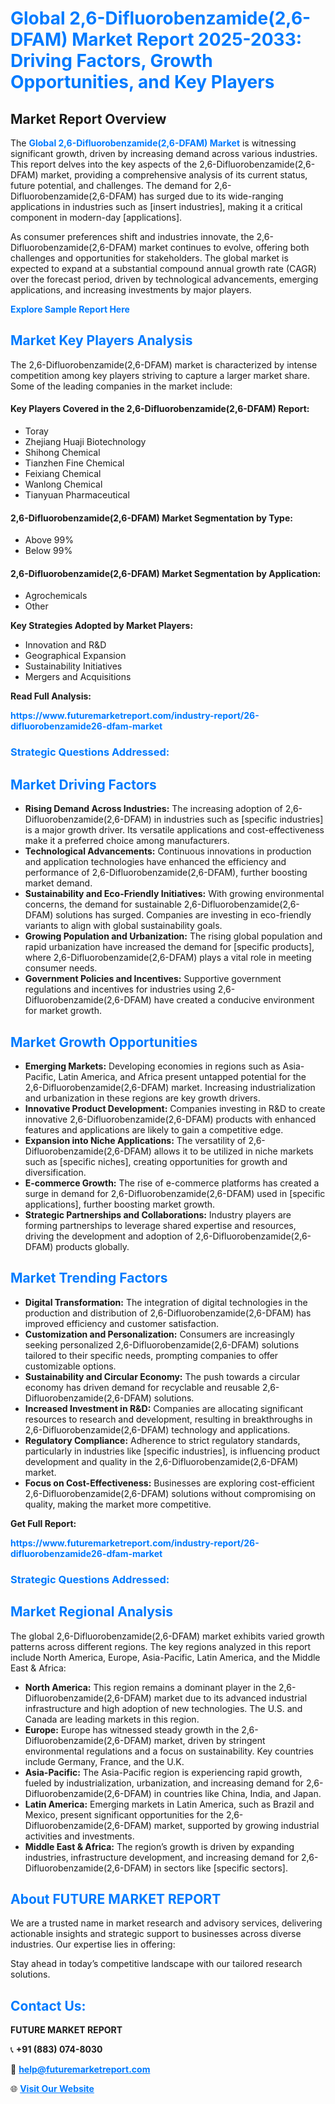 <h1 style="color: #007BFF;">Global 2,6-Difluorobenzamide(2,6-DFAM) Market Report 2025-2033: Driving Factors, Growth Opportunities, and Key Players</h1>

<section id="overview">
<h2>Market Report Overview</h2>
<p>The <a href="https://www.futuremarketreport.com/industry-report/26-difluorobenzamide26-dfam-market" style="color: #007BFF; text-decoration: none;"><strong>Global 2,6-Difluorobenzamide(2,6-DFAM) Market</strong></a> is witnessing significant growth, driven by increasing demand across various industries. This report delves into the key aspects of the 2,6-Difluorobenzamide(2,6-DFAM) market, providing a comprehensive analysis of its current status, future potential, and challenges. The demand for 2,6-Difluorobenzamide(2,6-DFAM) has surged due to its wide-ranging applications in industries such as [insert industries], making it a critical component in modern-day [applications].</p>
<p>As consumer preferences shift and industries innovate, the 2,6-Difluorobenzamide(2,6-DFAM) market continues to evolve, offering both challenges and opportunities for stakeholders. The global market is expected to expand at a substantial compound annual growth rate (CAGR) over the forecast period, driven by technological advancements, emerging applications, and increasing investments by major players.</p>
</section>

<section id="overview">
<p><a href="https://www.futuremarketreport.com/request-sample/reportId=47082" style="color: #007BFF; text-decoration: none;"><strong>Explore Sample Report Here</strong></a></p>
</section>

<section id="key-players">
<h2 style="color: #007BFF;">Market Key Players Analysis</h2>
<p>The 2,6-Difluorobenzamide(2,6-DFAM) market is characterized by intense competition among key players striving to capture a larger market share. Some of the leading companies in the market include:</p>
<h4>Key Players Covered in the 2,6-Difluorobenzamide(2,6-DFAM) Report:</h4>
<ul><li>Toray</li><li>Zhejiang Huaji Biotechnology</li><li>Shihong Chemical</li><li>Tianzhen Fine Chemical</li><li>Feixiang Chemical</li><li>Wanlong Chemical</li><li>Tianyuan Pharmaceutical</li></ul>
<h4>2,6-Difluorobenzamide(2,6-DFAM) Market Segmentation by Type:</h4>
<ul><li>Above 99%</li><li>Below 99%</li></ul>

<h4>2,6-Difluorobenzamide(2,6-DFAM) Market Segmentation by Application:</h4>
<ul><li>Agrochemicals</li><li>Other</li></ul>
<p><strong>Key Strategies Adopted by Market Players:</strong></p>
<ul>
<li>Innovation and R&D</li>
<li>Geographical Expansion</li>
<li>Sustainability Initiatives</li>
<li>Mergers and Acquisitions</li>
</ul>
</section>

<section>
<p><strong>Read Full Analysis: </strong></p><a href="https://www.futuremarketreport.com/industry-report/26-difluorobenzamide26-dfam-market" style="color: #007BFF; text-decoration: none;"><strong>https://www.futuremarketreport.com/industry-report/26-difluorobenzamide26-dfam-market</strong></a>
<h3 style="color: #007BFF;">Strategic Questions Addressed:</h3>
</section>

<section id="driving-factors">
<h2 style="color: #007BFF;">Market Driving Factors</h2>
<ul>
<li><strong>Rising Demand Across Industries:</strong> The increasing adoption of 2,6-Difluorobenzamide(2,6-DFAM) in industries such as [specific industries] is a major growth driver. Its versatile applications and cost-effectiveness make it a preferred choice among manufacturers.</li>
<li><strong>Technological Advancements:</strong> Continuous innovations in production and application technologies have enhanced the efficiency and performance of 2,6-Difluorobenzamide(2,6-DFAM), further boosting market demand.</li>
<li><strong>Sustainability and Eco-Friendly Initiatives:</strong> With growing environmental concerns, the demand for sustainable 2,6-Difluorobenzamide(2,6-DFAM) solutions has surged. Companies are investing in eco-friendly variants to align with global sustainability goals.</li>
<li><strong>Growing Population and Urbanization:</strong> The rising global population and rapid urbanization have increased the demand for [specific products], where 2,6-Difluorobenzamide(2,6-DFAM) plays a vital role in meeting consumer needs.</li>
<li><strong>Government Policies and Incentives:</strong> Supportive government regulations and incentives for industries using 2,6-Difluorobenzamide(2,6-DFAM) have created a conducive environment for market growth.</li>
</ul>
</section>

<section id="growth-opportunities">
<h2 style="color: #007BFF;">Market Growth Opportunities</h2>
<ul>
<li><strong>Emerging Markets:</strong> Developing economies in regions such as Asia-Pacific, Latin America, and Africa present untapped potential for the 2,6-Difluorobenzamide(2,6-DFAM) market. Increasing industrialization and urbanization in these regions are key growth drivers.</li>
<li><strong>Innovative Product Development:</strong> Companies investing in R&D to create innovative 2,6-Difluorobenzamide(2,6-DFAM) products with enhanced features and applications are likely to gain a competitive edge.</li>
<li><strong>Expansion into Niche Applications:</strong> The versatility of 2,6-Difluorobenzamide(2,6-DFAM) allows it to be utilized in niche markets such as [specific niches], creating opportunities for growth and diversification.</li>
<li><strong>E-commerce Growth:</strong> The rise of e-commerce platforms has created a surge in demand for 2,6-Difluorobenzamide(2,6-DFAM) used in [specific applications], further boosting market growth.</li>
<li><strong>Strategic Partnerships and Collaborations:</strong> Industry players are forming partnerships to leverage shared expertise and resources, driving the development and adoption of 2,6-Difluorobenzamide(2,6-DFAM) products globally.</li>
</ul>
</section>

<section id="trending-factors">
<h2 style="color: #007BFF;">Market Trending Factors</h2>
<ul>
<li><strong>Digital Transformation:</strong> The integration of digital technologies in the production and distribution of 2,6-Difluorobenzamide(2,6-DFAM) has improved efficiency and customer satisfaction.</li>
<li><strong>Customization and Personalization:</strong> Consumers are increasingly seeking personalized 2,6-Difluorobenzamide(2,6-DFAM) solutions tailored to their specific needs, prompting companies to offer customizable options.</li>
<li><strong>Sustainability and Circular Economy:</strong> The push towards a circular economy has driven demand for recyclable and reusable 2,6-Difluorobenzamide(2,6-DFAM) solutions.</li>
<li><strong>Increased Investment in R&D:</strong> Companies are allocating significant resources to research and development, resulting in breakthroughs in 2,6-Difluorobenzamide(2,6-DFAM) technology and applications.</li>
<li><strong>Regulatory Compliance:</strong> Adherence to strict regulatory standards, particularly in industries like [specific industries], is influencing product development and quality in the 2,6-Difluorobenzamide(2,6-DFAM) market.</li>
<li><strong>Focus on Cost-Effectiveness:</strong> Businesses are exploring cost-efficient 2,6-Difluorobenzamide(2,6-DFAM) solutions without compromising on quality, making the market more competitive.</li>
</ul>
</section>

<section>
<p><strong>Get Full Report: </strong></p><a href="https://www.futuremarketreport.com/industry-report/26-difluorobenzamide26-dfam-market" style="color: #007BFF; text-decoration: none;"><strong>https://www.futuremarketreport.com/industry-report/26-difluorobenzamide26-dfam-market</strong></a>
<h3 style="color: #007BFF;">Strategic Questions Addressed:</h3>
</section>


<section id="regional-analysis">
<h2 style="color: #007BFF;">Market Regional Analysis</h2>
<p>The global 2,6-Difluorobenzamide(2,6-DFAM) market exhibits varied growth patterns across different regions. The key regions analyzed in this report include North America, Europe, Asia-Pacific, Latin America, and the Middle East & Africa:</p>
<ul>
<li><strong>North America:</strong> This region remains a dominant player in the 2,6-Difluorobenzamide(2,6-DFAM) market due to its advanced industrial infrastructure and high adoption of new technologies. The U.S. and Canada are leading markets in this region.</li>
<li><strong>Europe:</strong> Europe has witnessed steady growth in the 2,6-Difluorobenzamide(2,6-DFAM) market, driven by stringent environmental regulations and a focus on sustainability. Key countries include Germany, France, and the U.K.</li>
<li><strong>Asia-Pacific:</strong> The Asia-Pacific region is experiencing rapid growth, fueled by industrialization, urbanization, and increasing demand for 2,6-Difluorobenzamide(2,6-DFAM) in countries like China, India, and Japan.</li>
<li><strong>Latin America:</strong> Emerging markets in Latin America, such as Brazil and Mexico, present significant opportunities for the 2,6-Difluorobenzamide(2,6-DFAM) market, supported by growing industrial activities and investments.</li>
<li><strong>Middle East & Africa:</strong> The region’s growth is driven by expanding industries, infrastructure development, and increasing demand for 2,6-Difluorobenzamide(2,6-DFAM) in sectors like [specific sectors].</li>
</ul>
</section>

<footer>
<h2 style="color: #007BFF;">About FUTURE MARKET REPORT</h2>
<p>We are a trusted name in market research and advisory services, delivering actionable insights and strategic support to businesses across diverse industries. Our expertise lies in offering:</p>

<p>Stay ahead in today’s competitive landscape with our tailored research solutions.</p>

<h2 style="color: #007BFF;">Contact Us:</h2>
<p><strong>FUTURE MARKET REPORT</strong></p>
<p>📞 <strong>+91 (883) 074-8030</strong></p>
<p>📧 <strong><a href="mailto:help@futuremarketreport.com" style="color: #007BFF;">help@futuremarketreport.com</a></strong></p>
<p>🌐 <strong><a href="https://www.futuremarketreport.com/" style="color: #007BFF;">Visit Our Website</a></strong></p>
</footer>